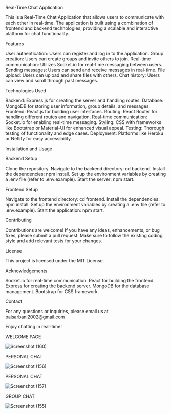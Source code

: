 Real-Time Chat Application

This is a Real-Time Chat Application that allows users to communicate with each other in real-time. The application is built using a combination of frontend and backend technologies, providing a scalable and interactive platform for chat functionality.


Features

User authentication: Users can register and log in to the application.
Group creation: Users can create groups and invite others to join.
Real-time communication: Utilizes Socket.io for real-time messaging between users.
Sending messages: Users can send and receive messages in real-time.
File upload: Users can upload and share files with others.
Chat history: Users can view and scroll through past messages.

Technologies Used

Backend: Express.js for creating the server and handling routes.
Database: MongoDB for storing user information, group details, and messages.
Frontend: React.js for building user interfaces.
Routing: React Router for handling different routes and navigation.
Real-time communication: Socket.io for enabling real-time messaging.
Styling: CSS with frameworks like Bootstrap or Material-UI for enhanced visual appeal.
Testing: Thorough testing of functionality and edge cases.
Deployment: Platforms like Heroku or Netlify for easy accessibility.

Installation and Usage

Backend Setup

Clone the repository.
Navigate to the backend directory: cd backend.
Install the dependencies: npm install.
Set up the environment variables by creating a .env file (refer to .env.example).
Start the server: npm start.

Frontend Setup

Navigate to the frontend directory: cd frontend.
Install the dependencies: npm install.
Set up the environment variables by creating a .env file (refer to .env.example).
Start the application: npm start.

Contributing

Contributions are welcome! If you have any ideas, enhancements, or bug fixes, please submit a pull request. Make sure to follow the existing coding style and add relevant tests for your changes.


License

This project is licensed under the MIT License.


Acknowledgements

Socket.io for real-time communication.
React for building the frontend.
Express for creating the backend server.
MongoDB for the database management.
Bootstrap for CSS framework.

Contact

For any questions or inquiries, please email us at palsarbani2002@gmail.com


Enjoy chatting in real-time!

WELCOME PAGE

![Screenshot (160)](https://github.com/Sarbani3pal/RealTimeChatApplication/assets/106859451/b4721d3d-429a-4fa3-bd48-a5b411218284)

PERSONAL CHAT

![Screenshot (156)](https://github.com/Sarbani3pal/RealTimeChatApplication/assets/106859451/c97b4cf9-b679-492f-a3de-b5814596042a)

PERSONAL CHAT

![Screenshot (157)](https://github.com/Sarbani3pal/RealTimeChatApplication/assets/106859451/f2c81f82-073f-41ac-b78c-348ff466c688)

GROUP CHAT

![Screenshot (155)](https://github.com/Sarbani3pal/RealTimeChatApplication/assets/106859451/8084b054-4fa4-421a-ab24-f80e4c118204)
